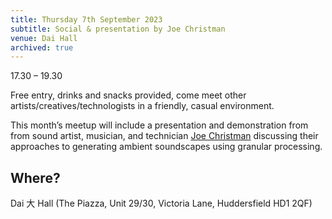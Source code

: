 ```yaml
---
title: Thursday 7th September 2023
subtitle: Social & presentation by Joe Christman
venue: Dai Hall
archived: true
---
```


17.30 – 19.30

Free entry, drinks and snacks provided, come meet other artists/creatives/technologists in a friendly, casual environment.

This month’s meetup will include a presentation and demonstration from from sound artist, musician, and technician [Joe Christman](https://www.flowcode.com/page/joechristman) discussing their approaches to generating ambient soundscapes using granular processing.

## Where?

Dai 大 Hall (The Piazza, Unit 29/30, Victoria Lane, Huddersfield HD1 2QF)